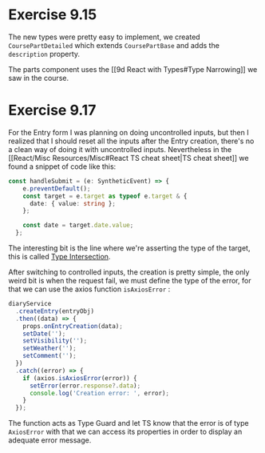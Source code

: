 # Exercise 9.15

The new types were pretty easy to implement, we created `CoursePartDetailed` which extends `CoursePartBase` and adds the `description` property.

The parts component uses the [[9d React with Types#Type Narrowing]] we saw in the course.

# Exercise 9.17

For the Entry form I was planning on doing uncontrolled inputs, but then I realized that I should reset all the inputs after the Entry creation, there's no a clean way of doing it with uncontrolled inputs. Nevertheless in the [[React/Misc Resources/Misc#React TS cheat sheet|TS cheat sheet]] we found a snippet of code like this:

```ts
const handleSubmit = (e: SyntheticEvent) => {
    e.preventDefault();
    const target = e.target as typeof e.target & {
      date: { value: string };
    };

    const date = target.date.value;
  };
```

The interesting bit is the line where we're asserting the type of the target, this is called [Type Intersection](https://www.typescriptlang.org/docs/handbook/2/objects.html#intersection-types).

After switching to controlled inputs, the creation is pretty simple, the only weird bit is when the request fail, we must define the type of the error, for that we can use the axios function `isAxiosError` :

```ts
diaryService
  .createEntry(entryObj)
  .then((data) => {
	props.onEntryCreation(data);
	setDate('');
	setVisibility('');
	setWeather('');
	setComment('');
  })
  .catch((error) => {
	if (axios.isAxiosError(error)) {
	  setError(error.response?.data);
	  console.log('Creation error: ', error);
	}
  });
```

The function acts as Type Guard and let TS know that the error is of type `AxiosError` with that we can access its properties in order to display an adequate error message.